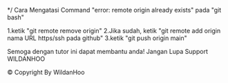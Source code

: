 */ Cara Mengatasi Command "error: remote origin already exists" pada "git bash"

1.ketik "git remote remove origin"
2.Jika sudah, ketik "git remote add origin nama URL https/ssh pada github"
3.ketik "git push origin main"

Semoga dengan tutor ini dapat membantu anda!
Jangan Lupa Support WILDANHOO

© Copyright By WildanHoo